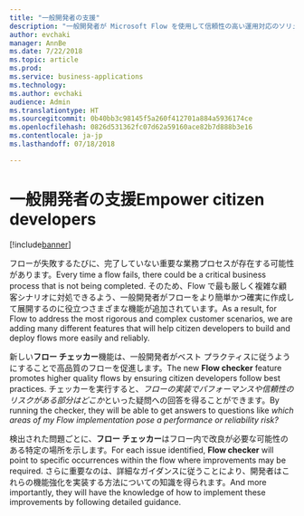 ```yaml
---
title: "一般開発者の支援"
description: "一般開発者が Microsoft Flow を使用して信頼性の高い運用対応のソリューションを作成するために必要な主な機能を提供します。"
author: evchaki
manager: AnnBe
ms.date: 7/22/2018
ms.topic: article
ms.prod: 
ms.service: business-applications
ms.technology: 
ms.author: evchaki
audience: Admin
ms.translationtype: HT
ms.sourcegitcommit: 0b40bb3c98145f5a260f412701a884a5936174ce
ms.openlocfilehash: 0826d531362fc07d62a59160ace82b7d888b3e16
ms.contentlocale: ja-jp
ms.lasthandoff: 07/18/2018

---
```

# <a name="empower-citizen-developers"></a><span data-ttu-id="35edf-103">一般開発者の支援</span><span class="sxs-lookup"><span data-stu-id="35edf-103">Empower citizen developers</span></span>


[!include[banner](../../includes/banner.md)]

<span data-ttu-id="35edf-104">フローが失敗するたびに、完了していない重要な業務プロセスが存在する可能性があります。</span><span class="sxs-lookup"><span data-stu-id="35edf-104">Every time a flow fails, there could be a critical business process that is not being completed.</span></span> <span data-ttu-id="35edf-105">そのため、Flow で最も厳しく複雑な顧客シナリオに対処できるよう、一般開発者がフローをより簡単かつ確実に作成して展開するのに役立つさまざまな機能が追加されています。</span><span class="sxs-lookup"><span data-stu-id="35edf-105">As a result, for Flow to address the most rigorous and complex customer scenarios, we are adding many different features that will help citizen developers to build and deploy flows more easily and reliably.</span></span> 

<span data-ttu-id="35edf-106">新しい**フロー チェッカー**機能は、一般開発者がベスト プラクティスに従うようにすることで高品質のフローを促進します。</span><span class="sxs-lookup"><span data-stu-id="35edf-106">The new **Flow checker** feature promotes higher quality flows by ensuring citizen developers follow best practices.</span></span> <span data-ttu-id="35edf-107">チェッカーを実行すると、*フローの実装でパフォーマンスや信頼性のリスクがある部分はどこか*といった疑問への回答を得ることができます。</span><span class="sxs-lookup"><span data-stu-id="35edf-107">By running the checker, they will be able to get answers to questions like *which areas of my Flow implementation pose a performance or reliability risk?*</span></span> 

<span data-ttu-id="35edf-108">検出された問題ごとに、**フロー チェッカー**はフロー内で改良が必要な可能性のある特定の場所を示します。</span><span class="sxs-lookup"><span data-stu-id="35edf-108">For each issue identified, **Flow checker** will point to specific occurrences within the flow where improvements may be required.</span></span> <span data-ttu-id="35edf-109">さらに重要なのは、詳細なガイダンスに従うことにより、開発者はこれらの機能強化を実装する方法についての知識を得られます。</span><span class="sxs-lookup"><span data-stu-id="35edf-109">And more importantly, they will have the knowledge of how to implement these improvements by following detailed guidance.</span></span>

